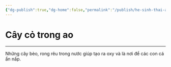```yaml
---
{"dg-publish":true,"dg-home":false,"permalink":"/publish/he-sinh-thai-ao-ca/cay-co-trong-ao/","dgPassFrontmatter":true,"noteIcon":"","updated":"2025-01-12T15:18:07.133+07:00"}
---
```


# Cây cỏ trong ao
---

Những cây bèo, rong rêu trong nước giúp tạo ra oxy và là nơi để các con cá ẩn nấp.